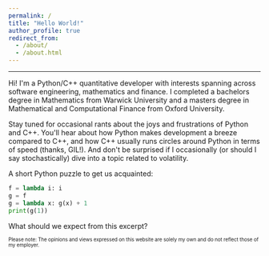 ```yaml
---
permalink: /
title: "Hello World!"
author_profile: true
redirect_from: 
  - /about/
  - /about.html
---
```

---

Hi! I'm a Python/C++ quantitative developer with interests spanning across software engineering, mathematics and finance. I completed a bachelors degree in Mathematics from Warwick University and a masters degree in Mathematical and Computational Finance from Oxford University.

Stay tuned for occasional rants about the joys and frustrations of Python and C++. You'll hear about how Python makes development a breeze compared to C++, and how C++ usually runs circles around Python in terms of speed (thanks, GIL!). And don't be surprised if I occasionally (or should I say stochastically) dive into a topic related to volatility.

A short Python puzzle to get us acquainted:
```python
f = lambda i: i
g = f
g = lambda x: g(x) + 1
print(g(1))
```
What should we expect from this excerpt? 

<sub><sup>Please note: The opinions and views expressed on this website are solely my own and do not reflect those of my employer.</sup></sub>

